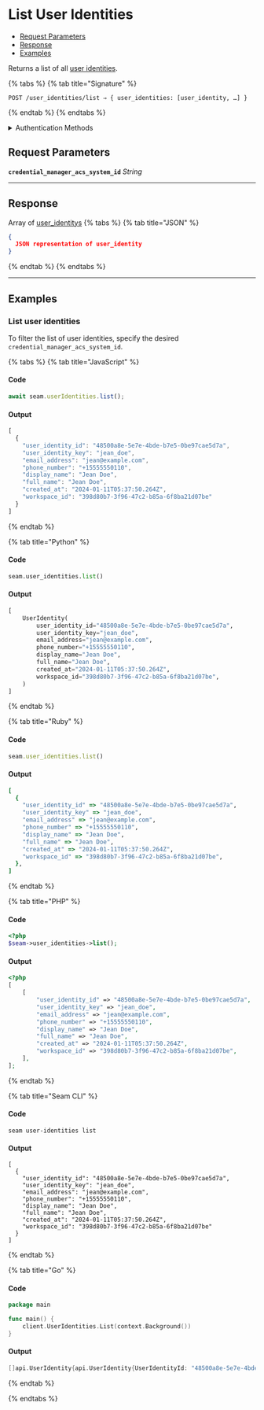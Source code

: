 # List User Identities

- [Request Parameters](./#request-parameters)
- [Response](./#response)
- [Examples](./#examples)

Returns a list of all [user identities](https://docs.seam.co/latest/capability-guides/mobile-access-in-development/managing-mobile-app-user-accounts-with-user-identities#what-is-a-user-identity).

{% tabs %}
{% tab title="Signature" %}
```
POST /user_identities/list ⇒ { user_identities: [user_identity, …] }
```
{% endtab %}
{% endtabs %}

<details>

<summary>Authentication Methods</summary>

- API key
- Client session token
- Personal access token
  <br>Must also include the `seam-workspace` header in the request.

To learn more, see [Authentication]{https://docs.seam.co/latest/api/authentication}.
</details>

## Request Parameters

**`credential_manager_acs_system_id`** *String*

---


## Response

Array of [user\_identitys](./)
{% tabs %}
{% tab title="JSON" %}
```json
{
  JSON representation of user_identity
}
```
{% endtab %}
{% endtabs %}

---

## Examples
  
### List user identities

To filter the list of user identities, specify the desired `credential_manager_acs_system_id`.

{% tabs %}
{% tab title="JavaScript" %}
#### Code

```javascript
await seam.userIdentities.list();
```

#### Output

```javascript
[
  {
    "user_identity_id": "48500a8e-5e7e-4bde-b7e5-0be97cae5d7a",
    "user_identity_key": "jean_doe",
    "email_address": "jean@example.com",
    "phone_number": "+15555550110",
    "display_name": "Jean Doe",
    "full_name": "Jean Doe",
    "created_at": "2024-01-11T05:37:50.264Z",
    "workspace_id": "398d80b7-3f96-47c2-b85a-6f8ba21d07be"
  }
]
```
{% endtab %}

{% tab title="Python" %}
#### Code

```python
seam.user_identities.list()
```

#### Output

```python
[
    UserIdentity(
        user_identity_id="48500a8e-5e7e-4bde-b7e5-0be97cae5d7a",
        user_identity_key="jean_doe",
        email_address="jean@example.com",
        phone_number="+15555550110",
        display_name="Jean Doe",
        full_name="Jean Doe",
        created_at="2024-01-11T05:37:50.264Z",
        workspace_id="398d80b7-3f96-47c2-b85a-6f8ba21d07be",
    )
]
```
{% endtab %}

{% tab title="Ruby" %}
#### Code

```ruby
seam.user_identities.list()
```

#### Output

```ruby
[
  {
    "user_identity_id" => "48500a8e-5e7e-4bde-b7e5-0be97cae5d7a",
    "user_identity_key" => "jean_doe",
    "email_address" => "jean@example.com",
    "phone_number" => "+15555550110",
    "display_name" => "Jean Doe",
    "full_name" => "Jean Doe",
    "created_at" => "2024-01-11T05:37:50.264Z",
    "workspace_id" => "398d80b7-3f96-47c2-b85a-6f8ba21d07be",
  },
]
```
{% endtab %}

{% tab title="PHP" %}
#### Code

```php
<?php
$seam->user_identities->list();
```

#### Output

```php
<?php
[
    [
        "user_identity_id" => "48500a8e-5e7e-4bde-b7e5-0be97cae5d7a",
        "user_identity_key" => "jean_doe",
        "email_address" => "jean@example.com",
        "phone_number" => "+15555550110",
        "display_name" => "Jean Doe",
        "full_name" => "Jean Doe",
        "created_at" => "2024-01-11T05:37:50.264Z",
        "workspace_id" => "398d80b7-3f96-47c2-b85a-6f8ba21d07be",
    ],
];
```
{% endtab %}

{% tab title="Seam CLI" %}
#### Code

```seam_cli
seam user-identities list
```

#### Output

```seam_cli
[
  {
    "user_identity_id": "48500a8e-5e7e-4bde-b7e5-0be97cae5d7a",
    "user_identity_key": "jean_doe",
    "email_address": "jean@example.com",
    "phone_number": "+15555550110",
    "display_name": "Jean Doe",
    "full_name": "Jean Doe",
    "created_at": "2024-01-11T05:37:50.264Z",
    "workspace_id": "398d80b7-3f96-47c2-b85a-6f8ba21d07be"
  }
]
```
{% endtab %}

{% tab title="Go" %}
#### Code

```go
package main

func main() {
	client.UserIdentities.List(context.Background())
}
```

#### Output

```go
[]api.UserIdentity{api.UserIdentity{UserIdentityId: "48500a8e-5e7e-4bde-b7e5-0be97cae5d7a", UserIdentityKey: "jean_doe", EmailAddress: "jean@example.com", PhoneNumber: "+15555550110", DisplayName: "Jean Doe", FullName: "Jean Doe", CreatedAt: "2024-01-11T05:37:50.264Z", WorkspaceId: "398d80b7-3f96-47c2-b85a-6f8ba21d07be"}}
```
{% endtab %}

{% endtabs %}


